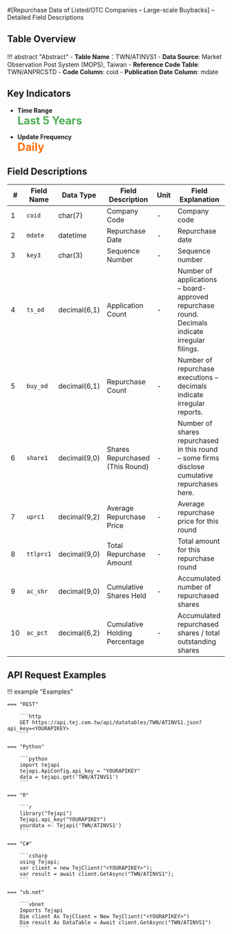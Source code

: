 #[Repurchase Data of Listed/OTC Companies – Large-scale Buybacks] – Detailed Field Descriptions


## Table Overview

!!! abstract "Abstract"
    - **Table Name**：TWN/ATINVS1
    - **Data Source**: Market Observation Post System (MOPS), Taiwan
    - **Reference Code Table**: TWN/ANPRCSTD 
    - **Code Column**: coid
    - **Publication Date Column**: mdate


## Key Indicators

<div class="grid cards grid-3" markdown>

<!-- - __Record Count__  
  **<span style="font-size: 1.8em; color: #2196f3;">10,580+</span>** -->

- __Time Range__  
  **<span style="font-size: 1.8em; color: #4caf50;">Last 5 Years</span>**

- __Update Frequency__  
  **<span style="font-size: 1.8em; color: #ff6d00;">Daily</span>**

</div>



## Field Descriptions

| #  | Field Name   | Data Type     | Field Description               | Unit        | Field Explanation                                                                             |
|----|--------------|---------------|----------------------------------|-------------|----------------------------------------------------------------------------------------------|
| 1  | `coid`       | char(7)       | Company Code                     | -           | Company code                                                                                 |
| 2  | `mdate`      | datetime      | Repurchase Date                  | -           | Repurchase date                                                                              |
| 3  | `key3`       | char(3)       | Sequence Number                  | -           | Sequence number                                                                              |
| 4  | `ts_od`      | decimal(6,1)  | Application Count                | -           | Number of applications – board-approved repurchase round. Decimals indicate irregular filings. |
| 5  | `buy_od`     | decimal(6,1)  | Repurchase Count                 | -           | Number of repurchase executions – decimals indicate irregular reports.                       |
| 6  | `share1`     | decimal(9,0)  | Shares Repurchased (This Round) | -      | Number of shares repurchased in this round – some firms disclose cumulative repurchases here. |
| 7  | `uprc1`      | decimal(9,2)  | Average Repurchase Price         |  -   | Average repurchase price for this round                                                      |
| 8  | `ttlprc1`    | decimal(9,0)  | Total Repurchase Amount          |   -  | Total amount for this repurchase round                                                       |
| 9  | `ac_shr`     | decimal(9,0)  | Cumulative Shares Held           |   -    | Accumulated number of repurchased shares                                                     |
| 10 | `ac_pct`     | decimal(6,2)  | Cumulative Holding Percentage    |       -     | Accumulated repurchased shares / total outstanding shares                       |


## API Request Examples

!!! example "Examples"

    === "REST"
    
        ```http
        GET https://api.tej.com.tw/api/datatables/TWN/ATINVS1.json?api_key=<YOURAPIKEY>
        ```
    
    === "Python"
    
        ```python
        import tejapi
        tejapi.ApiConfig.api_key = "YOURAPIKEY"
        data = tejapi.get('TWN/ATINVS1')
        ```
    
    === "R"
    
        ```r
        library("Tejapi")
        Tejapi.api_key("YOURAPIKEY")
        yourdata <- Tejapi('TWN/ATINVS1')
        ```
    
    === "C#"
    
        ```csharp
        using Tejapi;
        var client = new TejClient("<YOURAPIKEY>");
        var result = await client.GetAsync("TWN/ATINVS1");
        ```
    
    === "vb.net"
    
        ```vbnet
        Imports Tejapi
        Dim client As TejClient = New TejClient("<YOURAPIKEY>")
        Dim result As DataTable = Await client.GetAsync("TWN/ATINVS1")
        ```



